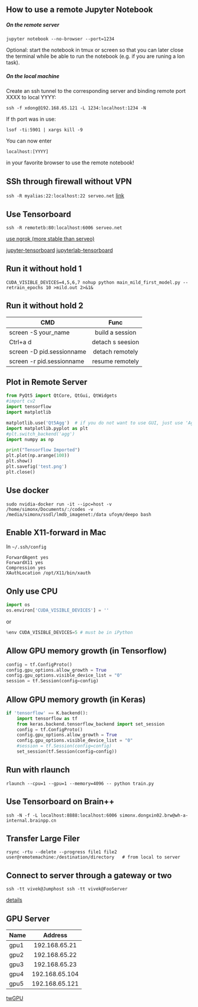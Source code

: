 ## How to use a remote Jupyter Notebook
##### On the remote server

	jupyter notebook --no-browser --port=1234
Optional: start the notebook in tmux or screen so that you can later close the terminal while be able to run the notebook (e.g. if you are runing a lon task).

##### On the local machine
Create an ssh tunnel to the corresponding server and binding remote port XXXX to local YYYY:

	ssh -f xdong@192.168.65.121 -L 1234:localhost:1234 -N
If th port was in use:

	lsof -ti:5901 | xargs kill -9

You can now enter 

	localhost:[YYYY] 
in your favorite browser to use the remote notebook!

## SSh through firewall without VPN
`ssh -R myalias:22:localhost:22 serveo.net`
[link](https://serveo.net/#manual)

## Use Tensorboard
`ssh -R remotetb:80:localhost:6006 serveo.net`

[use ngrok (more stable than serveo)](https://ngrok.com/download)

[jupyter-tensorboard](https://github.com/lspvic/jupyter_tensorboard)
[jupyterlab-tensorboard](https://github.com/chaoleili/jupyterlab_tensorboard)

## Run it without hold 1
```
CUDA_VISIBLE_DEVICES=4,5,6,7 nohup python main_mild_first_model.py --retrain_epochs 10 >mild.out 2>&1&
```
## Run it without hold 2
| CMD        | Func          | 
| ------------- |:-------------:|
| screen -S your_name     | build a session | 
| Ctrl+a d      | detach s seesion      |  
| screen -D pid.sessionname | detach remotely     |   
| screen -r pid.sessionname | resume remotely     |  


## Plot in Remote Server
```Python
from PyQt5 import QtCore, QtGui, QtWidgets
#import cv2
import tensorflow
import matplotlib

matplotlib.use('Qt5Agg')  # if you do not want to use GUI, just use 'Agg'
import matplotlib.pyplot as plt
#plt.switch_backend('agg')
import numpy as np

print("Tensorflow Imported")
plt.plot(np.arange(100))
plt.show()
plt.savefig('test.png')
plt.close()
```
## Use docker
`sudo nvidia-docker run -it --ipc=host -v /home/simonx/Documents/:/codes -v /media/simonx/ssdl/lmdb_imagenet:/data ufoym/deepo bash` 

## Enable X11-forward in Mac
In `~/.ssh/config`

	ForwardAgent yes
	ForwardX11 yes
	Compression yes
	XAuthLocation /opt/X11/bin/xauth

## Only use CPU
```Python
import os
os.environ['CUDA_VISIBLE_DEVICES'] = ''
```
or 
```Python
%env CUDA_VISIBLE_DEVICES=5 # must be in iPython
```

## Allow GPU memory growth (in Tensorflow)
```Python
config = tf.ConfigProto()
config.gpu_options.allow_growth = True
config.gpu_options.visible_device_list = "0"
session = tf.Session(config=config)
```

## Allow GPU memory growth (in Keras)
```Python
if 'tensorflow' == K.backend():
	import tensorflow as tf
	from keras.backend.tensorflow_backend import set_session
	config = tf.ConfigProto()
	config.gpu_options.allow_growth = True
	config.gpu_options.visible_device_list = "0"
	#session = tf.Session(config=config)
	set_session(tf.Session(config=config))
```
## Run with rlaunch
	rlaunch --cpu=1 --gpu=1 --memory=4096 -- python train.py	
## Use Tensorboard on Brain++
	ssh -N -f -L localhost:8888:localhost:6006 simonx.dongxin02.brw@wh-a-internal.brainpp.cn
	
## Transfer Large Filer
  	rsync -rtu --delete --progress file1 file2 user@remotemachine:/destination/directory   # from local to server

## Connect to server through a gateway or two
	ssh -tt vivek@Jumphost ssh -tt vivek@FooServer
[details](https://www.cyberciti.biz/faq/linux-unix-ssh-proxycommand-passing-through-one-host-gateway-server/)
## GPU Server
| Name        | Address          | 
| ------------- |:-------------:|
| gpu1      | 192.168.65.21 | 
| gpu2      | 192.168.65.22      |  
| gpu3 | 192.168.65.23     |   
| gpu4 | 192.168.65.104     |  
| gpu5 | 192.168.65.121     |  


[twGPU](https://gpu.iis.sinica.edu.tw )
